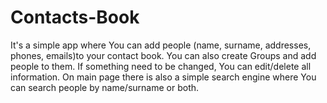 # Contacts-Book

It's a simple app where You can add people (name, surname, addresses, phones, emails)to your contact book.
You can also create Groups and add people to them. If something need to be changed, You can edit/delete all information.
On main page there is also a simple search engine where You can search people by name/surname or both.
